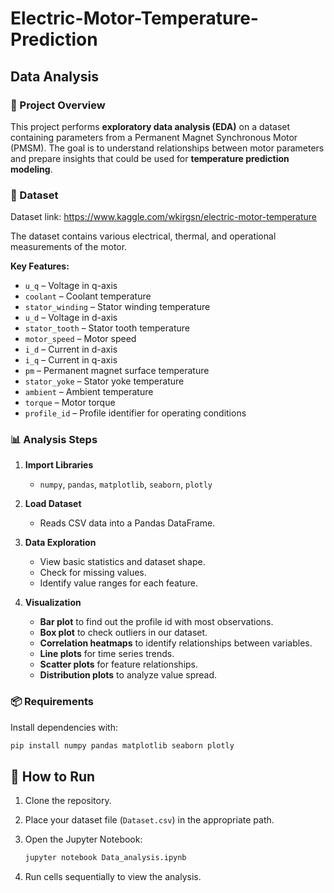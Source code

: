 # Electric-Motor-Temperature-Prediction

## Data Analysis

### 📌 Project Overview

This project performs **exploratory data analysis (EDA)** on a dataset containing parameters from a Permanent Magnet Synchronous Motor (PMSM). The goal is to understand relationships between motor parameters and prepare insights that could be used for **temperature prediction modeling**.

### 📂 Dataset

Dataset link: https://www.kaggle.com/wkirgsn/electric-motor-temperature

The dataset contains various electrical, thermal, and operational measurements of the motor.

**Key Features:**

* `u_q` – Voltage in q-axis
* `coolant` – Coolant temperature
* `stator_winding` – Stator winding temperature
* `u_d` – Voltage in d-axis
* `stator_tooth` – Stator tooth temperature
* `motor_speed` – Motor speed
* `i_d` – Current in d-axis
* `i_q` – Current in q-axis
* `pm` – Permanent magnet surface temperature
* `stator_yoke` – Stator yoke temperature
* `ambient` – Ambient temperature
* `torque` – Motor torque
* `profile_id` – Profile identifier for operating conditions

### 📊 Analysis Steps

1. **Import Libraries**

   * `numpy`, `pandas`, `matplotlib`, `seaborn`, `plotly`

2. **Load Dataset**

   * Reads CSV data into a Pandas DataFrame.

3. **Data Exploration**

   * View basic statistics and dataset shape.
   * Check for missing values.
   * Identify value ranges for each feature.

4. **Visualization**

   * **Bar plot** to find out the profile id with most observations.
   * **Box plot** to check outliers in our dataset.
   * **Correlation heatmaps** to identify relationships between variables.
   * **Line plots** for time series trends.
   * **Scatter plots** for feature relationships.
   * **Distribution plots** to analyze value spread.

### 📦 Requirements

Install dependencies with:

```python
pip install numpy pandas matplotlib seaborn plotly
```

## 🚀 How to Run

1. Clone the repository.
2. Place your dataset file (`Dataset.csv`) in the appropriate path.
3. Open the Jupyter Notebook:

   ```python
   jupyter notebook Data_analysis.ipynb
   ```
4. Run cells sequentially to view the analysis.




